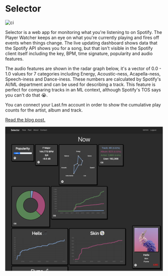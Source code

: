 # Selector

![ci](https://github.com/sarsoo/Selector/actions/workflows/ci.yml/badge.svg)

Selector is a web app for monitoring what you're listening to on Spotify. The Player Watcher keeps an eye on what you're currently playing and fires off events when things change.
The live updating dashboard shows data that the Spotify API shows you for a song, but that isn't visible in the Spotify client itself including the key, BPM, time signature, popularity and audio features.

The audio features are shown in the radar graph below, it's a vector of 0.0 - 1.0 values for 7 categories including Energy, Acoustic-ness, Acapella-ness, Speech-iness and Dance-iness. These numbers are calculated by Spotify's AI/ML department and can be used for describing a track. This feature is perfect for comparing tracks in an ML context, although Spotify's TOS says you can't do that 😭.

You can connect your Last.fm account in order to show the cumulative play counts for the artist, album and track.

[Read the blog post.](https://sarsoo.xyz/selector/)

![Dashboard Example](docs/dashboard.png)